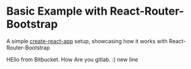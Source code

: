 # Basic Example with React-Router-Bootstrap

A simple [create-react-app](CRA-README.md) setup, showcasing how it works with React-Router-Bootstrap

HEllo from Bitbucket. How Are you gitlab. :)
new line

